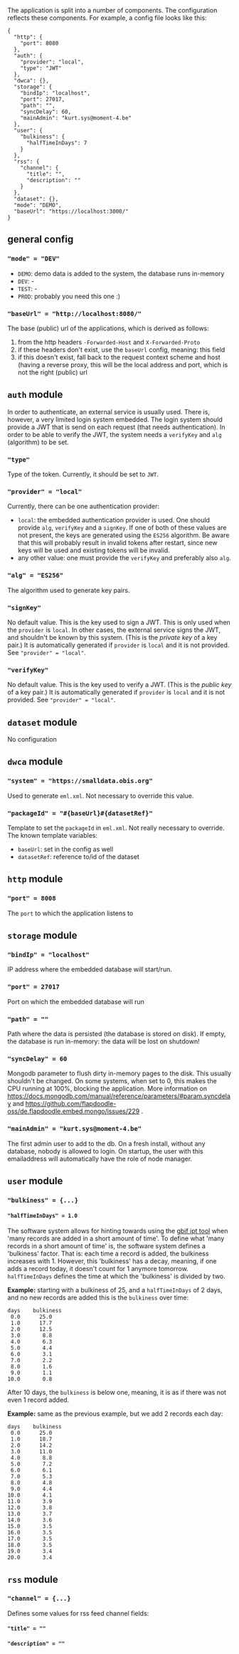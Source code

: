 The application is split into a number of components. The configuration reflects these components. For example, a config file looks like this:

```
{
  "http": {
    "port": 8080
  },
  "auth": {
    "provider": "local",
    "type": "JWT"
  },
  "dwca": {},
  "storage": {
    "bindIp": "localhost",
    "port": 27017,
    "path": "",
    "syncDelay": 60,
    "mainAdmin": "kurt.sys@moment-4.be"
  },
  "user": {
    "bulkiness": {
      "halfTimeInDays": 7
    }
  },
  "rss": {
    "channel": {
      "title": "",
      "description": ""
    }
  },
  "dataset": {},
  "mode": "DEMO",
  "baseUrl": "https://localhost:3000/"
}
```

## general config

### `"mode" = "DEV"`

* `DEMO`: demo data is added to the system, the database runs in-memory
* `DEV`: -
* `TEST`: -
* `PROD`: probably you need this one :)

### `"baseUrl" = "http://localhost:8080/"`

The base (public) url of the applications, which is derived as follows:
1. from the http headers `-Forwarded-Host` and `X-Forwarded-Proto`
2. if these headers don't exist, use the `baseUrl` config, meaning: this field
3. if this doesn't exist, fall back to the request context scheme and host (having a reverse proxy, this will be the local address and port, which is not the right (public) url

## `auth` module

In order to authenticate, an external service is usually used. There is, however, a very limited login system embedded. The login system should provide a JWT that is send on each request (that needs authentication). In order to be able to verify the JWT, the system needs a `verifyKey` and `alg` (algorithm) to be set.

### `"type"`

Type of the token. Currently, it should be set to `JWT`.

### `"provider" = "local"`

Currently, there can be one authentication provider:
* `local`: the embedded authentication provider is used. One should provide `alg`, `verifyKey` and a `signKey`. If one of both of these values are not present, the keys are generated using the `ES256` algorithm. Be aware that this will probably result in invalid tokens after restart, since new keys will be used and existing tokens will be invalid.
* any other value: one must provide the `verifyKey` and preferably also `alg`.

### `"alg" = "ES256"`

The algorithm used to generate key pairs.

### `"signKey"`

No default value. This is the key used to sign a JWT. This is only used when the `provider` is `local`. In other cases, the external service signs the JWT, and shouldn't be known by this system. (This is the _private key_ of a key pair.)
It is automatically generated if `provider` is `local` and it is not provided. See `"provider" = "local"`.

### `"verifyKey"`

No default value. This is the key used to verify a JWT. (This is the _public key_ of a key pair.)
It is automatically generated if `provider` is `local` and it is not provided. See `"provider" = "local"`.

## `dataset` module

No configuration

## `dwca` module

### `"system" = "https://smalldata.obis.org"`

Used to generate `eml.xml`. Not necessary to override this value.

### `"packageId" = "#{baseUrl}#{datasetRef}"`

Template to set the `packageId` in `eml.xml`. Not really necessary to override. The known template variables:
* `baseUrl`: set in the config as well
* `datasetRef`: reference to/id of the dataset

## `http` module

### `"port" = 8008`

The `port` to which the application listens to

## `storage` module

### `"bindIp" = "localhost"`

IP address where the embedded database will start/run.

### `"port" = 27017`

Port on which the embedded database will run

### `"path" = ""`

Path where the data is persisted (the database is stored on disk). If empty, the database is run in-memory: the data will be lost on shutdown!

### `"syncDelay" = 60`

Mongodb parameter to flush dirty in-memory pages to the disk. This usually shouldn't be changed. On some systems, when set to 0, this makes the CPU running at 100%, blocking the application. More information on https://docs.mongodb.com/manual/reference/parameters/#param.syncdelay and https://github.com/flapdoodle-oss/de.flapdoodle.embed.mongo/issues/229 .

### `"mainAdmin" = "kurt.sys@moment-4.be"`

The first admin user to add to the db. On a fresh install, without any database, nobody is allowed to login. On startup, the user with this emailaddress will automatically have the role of node manager.

## `user` module

### `"bulkiness" = {...}`

#### `"halfTimeInDays" = 1.0`

The software system allows for hinting towards using the [gbif ipt tool](https://www.gbif.org/ipt) when 'many records are added in a short amount of time'. To define what 'many records in a short amount of time' is, the software system defines a 'bulkiness' factor. That is: each time a record is added, the bulkiness increases with 1. However, this 'bulkiness' has a decay, meaning, if one adds a record today, it doesn't count for 1 anymore tomorrow.
`halfTimeInDays` defines the time at which the 'bulkiness' is divided by two. 

**Example:** starting with a bulkiness of 25, and a `halfTimeInDays` of 2 days, and no new records are added this is the `bulkiness` over time:
```
days	bulkiness
 0.0	  25.0
 1.0	  17.7
 2.0	  12.5
 3.0	   8.8
 4.0	   6.3
 5.0	   4.4
 6.0	   3.1
 7.0	   2.2
 8.0	   1.6
 9.0	   1.1
10.0	   0.8
```

After 10 days, the `bulkiness` is below one, meaning, it is as if there was not even 1 record added.


**Example:** same as the previous example, but we add 2 records each day:

```
days	bulkiness
 0.0	  25.0
 1.0	  18.7
 2.0	  14.2
 3.0	  11.0
 4.0	   8.8
 5.0	   7.2
 6.0	   6.1
 7.0	   5.3
 8.0	   4.8
 9.0	   4.4
10.0	   4.1
11.0	   3.9
12.0	   3.8
13.0	   3.7
14.0	   3.6
15.0	   3.5
16.0	   3.5
17.0	   3.5
18.0	   3.5
19.0	   3.4
20.0	   3.4
```

## `rss` module

### `"channel" = {...}`

Defines some values for rss feed channel fields:

#### `"title" = ""`

#### `"description" = ""`
